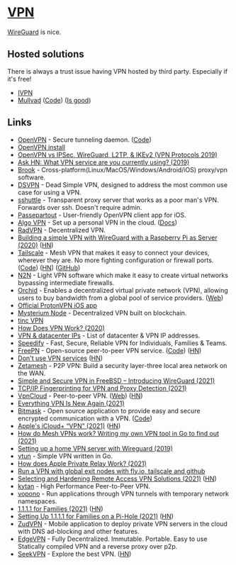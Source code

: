 # [VPN](http://en.wikipedia.org/wiki/Virtual_private_network)

[WireGuard](wireguard.md) is nice.

## Hosted solutions

There is always a trust issue having VPN hosted by third party. Especially if it's free!

- [IVPN](https://www.ivpn.net/)
- [Mullvad](https://mullvad.net/en/) ([Code](https://github.com/mullvad/mullvadvpn-app)) ([Is good](https://www.reddit.com/r/russia/comments/pvc93u/does_protonvpn_still_working_in_russia/hebxhzq/?context=3))

## Links

- [OpenVPN](https://openvpn.net/) - Secure tunneling daemon. ([Code](https://github.com/OpenVPN/openvpn))
- [OpenVPN install](https://github.com/Nyr/openvpn-install)
- [OpenVPN vs IPSec, WireGuard, L2TP, & IKEv2 (VPN Protocols 2019)](https://restoreprivacy.com/openvpn-ipsec-wireguard-l2tp-ikev2-protocols/)
- [Ask HN: What VPN service are you currently using? (2019)](https://news.ycombinator.com/item?id=19242058)
- [Brook](https://github.com/txthinking/brook) - Cross-platform(Linux/MacOS/Windows/Android/iOS) proxy/vpn software.
- [DSVPN](https://github.com/jedisct1/dsvpn) - Dead Simple VPN, designed to address the most common use case for using a VPN.
- [sshuttle](https://github.com/sshuttle/sshuttle) - Transparent proxy server that works as a poor man's VPN. Forwards over ssh. Doesn't require admin.
- [Passepartout](https://github.com/passepartoutvpn/passepartout-ios) - User-friendly OpenVPN client app for iOS.
- [Algo VPN](https://github.com/trailofbits/algo) - Set up a personal VPN in the cloud. ([Docs](https://trailofbits.github.io/algo/))
- [RadVPN](https://github.com/mehrdadrad/radvpn) - Decentralized VPN.
- [Building a simple VPN with WireGuard with a Raspberry Pi as Server (2020)](https://snikt.net/blog/2020/01/29/building-a-simple-vpn-with-wireguard-with-a-raspberry-pi-as-server/) ([HN](https://news.ycombinator.com/item?id=22183506))
- [Tailscale](https://tailscale.com/) - Mesh VPN that makes it easy to connect your devices, wherever they are. No more fighting configuration or firewall ports. ([Code](https://github.com/tailscale/tailscale)) ([HN](https://news.ycombinator.com/item?id=22759882)) ([GitHub](https://github.com/tailscale))
- [N2N](https://github.com/ntop/n2n) - Light VPN software which make it easy to create virtual networks bypassing intermediate firewalls.
- [Orchid](https://github.com/OrchidTechnologies/orchid) - Enables a decentralized virtual private network (VPN), allowing users to buy bandwidth from a global pool of service providers. ([Web](https://www.orchid.com/))
- [Official ProtonVPN iOS app](https://github.com/ProtonVPN/ios-app)
- [Mysterium Node](https://github.com/mysteriumnetwork/node) - Decentralized VPN built on blockchain.
- [tinc VPN](https://github.com/gsliepen/tinc)
- [How Does VPN Work? (2020)](https://kean.github.io/post/networking-101)
- [VPN & datacenter IPs](https://github.com/ejrv/VPNs) - List of datacenter & VPN IP addresses.
- [Speedify](https://speedify.com/) - Fast, Secure, Reliable VPN for Individuals, Families & Teams.
- [FreePN](https://www.freepn.org/) - Open-source peer-to-peer VPN service. ([Code](https://github.com/freepn/fpnd)) ([HN](https://news.ycombinator.com/item?id=24796999))
- [Don't use VPN services](https://gist.github.com/joepie91/5a9909939e6ce7d09e29/) ([HN](https://news.ycombinator.com/item?id=24867295))
- [Zetamesh](https://github.com/zetamesh/zetamesh) - P2P VPN: Build a security layer-three local area network on the WAN.
- [Simple and Secure VPN in FreeBSD – Introducing WireGuard (2021)](https://klarasystems.com/articles/simple-and-secure-vpn-in-freebsd/)
- [TCP/IP Fingerprinting for VPN and Proxy Detection (2021)](https://incolumitas.com/2021/03/13/tcp-ip-fingerprinting-for-vpn-and-proxy-detection/)
- [VpnCloud](https://github.com/dswd/vpncloud) - Peer-to-peer VPN. ([Web](https://vpncloud.ddswd.de/)) ([HN](https://news.ycombinator.com/item?id=26678723))
- [Everything VPN Is New Again (2021)](https://cacm.acm.org/magazines/2021/4/251363-everything-vpn-is-new-again/fulltext)
- [Bitmask](https://bitmask.net/) - Open source application to provide easy and secure encrypted communication with a VPN. ([Code](https://github.com/leapcode/bitmask-vpn))
- [Apple's iCloud+ “VPN” (2021)](https://www.metzdowd.com/pipermail/cryptography/2021-June/037144.html) ([HN](https://news.ycombinator.com/item?id=27527559))
- [How do Mesh VPNs work? Writing my own VPN tool in Go to find out (2021)](https://www.samlewis.me/2021/07/creating-mesh-vpn-tool-for-fun/)
- [Setting up a home VPN server with Wireguard (2019)](https://mikkel.hoegh.org/2019/11/01/home-vpn-server-wireguard/)
- [vtun](https://github.com/net-byte/vtun) - Simple VPN written in Go.
- [How does Apple Private Relay Work? (2021)](https://matduggan.com/how-does-apple-private-relay-work/)
- [Run a VPN with global exit nodes with fly.io, tailscale and github](https://github.com/patte/fly-tailscale-exit)
- [Selecting and Hardening Remote Access VPN Solutions (2021)](https://media.defense.gov/2021/Sep/28/2002863184/-1/-1/0/CSI_SELECTING-HARDENING-REMOTE-ACCESS-VPNS-20210928.PDF) ([HN](https://news.ycombinator.com/item?id=28689570))
- [kytan](https://github.com/changlan/kytan) - High Performance Peer-to-Peer VPN.
- [vopono](https://github.com/jamesmcm/vopono) - Run applications through VPN tunnels with temporary network namespaces.
- [1.1.1.1 for Families (2021)](https://blog.cloudflare.com/introducing-1-1-1-1-for-families/) ([HN](https://news.ycombinator.com/item?id=29024195))
- [Setting Up 1.1.1.1 for Families on a Pi-Hole (2021)](https://uglyduck.ca/pihole-cloudflare/) ([HN](https://news.ycombinator.com/item?id=29034807))
- [ZudVPN](https://github.com/zudvpn/ZudVPN) - Mobile application to deploy private VPN servers in the cloud with DNS ad-blocking and other features.
- [EdgeVPN](https://github.com/mudler/edgevpn) - Fully Decentralized. Immutable. Portable. Easy to use Statically compiled VPN and a reverse proxy over p2p.
- [SeekVPN](https://seekvpn.com/) - Explore the best VPN. ([HN](https://news.ycombinator.com/item?id=29330706))
